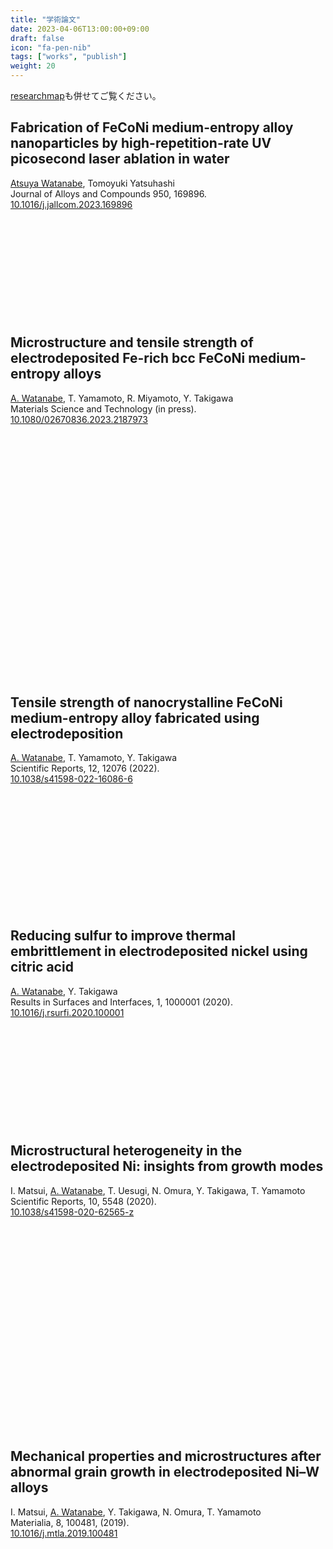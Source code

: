 ```yaml
---
title: "学術論文"
date: 2023-04-06T13:00:00+09:00
draft: false
icon: "fa-pen-nib"
tags: ["works", "publish"]
weight: 20
---
```


[researchmap](https://researchmap.jp/atsuyaw)も併せてご覧ください。

## Fabrication of FeCoNi medium-entropy alloy nanoparticles by high-repetition-rate UV picosecond laser ablation in water
<u>Atsuya Watanabe</u>, Tomoyuki Yatsuhashi  
Journal of Alloys and Compounds 950, 169896.  
<i class="ai ai-doi ai"></i> [10.1016/j.jallcom.2023.169896](https://doi.org/10.1016/j.jallcom.2023.169896) <i class="ai ai-closed-access ai"></i>

<div class="iframely-embed"><div class="iframely-responsive" style="height: 140px; padding-bottom: 0;"><a href="https://www.sciencedirect.com/science/article/abs/pii/S0925838823011994" data-iframely-url="//cdn.iframe.ly/api/iframe?url=https%3A%2F%2Fdoi.org%2F10.1016%2Fj.jallcom.2023.169896&key=8bc9fbec81f15b0cbb303c18f126d6a3"></a></div></div><script async src="//cdn.iframe.ly/embed.js" charset="utf-8"></script></br>

## Microstructure and tensile strength of electrodeposited Fe-rich bcc FeCoNi medium-entropy alloys
<u>A. Watanabe</u>, T. Yamamoto, R. Miyamoto, Y. Takigawa  
Materials Science and Technology (in press).  
<i class="ai ai-doi ai"></i> [10.1080/02670836.2023.2187973](https://doi.org/10.1080/02670836.2023.2187973) <i class="ai ai-closed-access ai"></i>

<div class="iframely-embed"><div class="iframely-responsive" style="padding-bottom: 49.9048%; padding-top: 120px;"><a href="https://doi.org/10.1080/02670836.2023.2187973" data-iframely-url="//cdn.iframe.ly/api/iframe?url=https%3A%2F%2Fdoi.org%2F10.1080%2F02670836.2023.2187973&key=8bc9fbec81f15b0cbb303c18f126d6a3"></a></div></div><script async src="//cdn.iframe.ly/embed.js" charset="utf-8"></script></br>

## Tensile strength of nanocrystalline FeCoNi medium-entropy alloy fabricated using electrodeposition
<u>A. Watanabe</u>, T. Yamamoto, Y. Takigawa  
Scientific Reports, 12, 12076 (2022).  
<i class="ai ai-doi ai"></i> [10.1038/s41598-022-16086-6](https://doi.org/10.1038/s41598-022-16086-6) <i class="ai ai-open-access ai" style="color:#F68212"></i>

<div class="iframely-embed"><div class="iframely-responsive" style="height: 170px; padding-bottom: 0;"><a href="https://doi.org/10.1038/s41598-022-16086-6" data-iframely-url="//cdn.iframe.ly/api/iframe?url=https%3A%2F%2Fdoi.org%2F10.1038%2Fs41598-022-16086-6&key=8bc9fbec81f15b0cbb303c18f126d6a3"></a></div></div><script async src="//cdn.iframe.ly/embed.js" charset="utf-8"></script></br>

## Reducing sulfur to improve thermal embrittlement in electrodeposited nickel using citric acid
<u>A. Watanabe</u>, Y. Takigawa  
Results in Surfaces and Interfaces, 1, 1000001 (2020).  
<i class="ai ai-doi ai"></i> [10.1016/j.rsurfi.2020.100001](https://doi.org/10.1016/j.rsurfi.2020.100001) <i class="ai ai-open-access ai" style="color:#F68212"></i>

<div class="iframely-embed"><div class="iframely-responsive" style="height: 140px; padding-bottom: 0;"><a href="https://doi.org/10.1016/j.rsurfi.2020.100001" data-iframely-url="//cdn.iframe.ly/api/iframe?url=https%3A%2F%2Fdoi.org%2F10.1016%2Fj.rsurfi.2020.100001&key=8bc9fbec81f15b0cbb303c18f126d6a3"></a></div></div><script async src="//cdn.iframe.ly/embed.js" charset="utf-8"></script></br>

## Microstructural heterogeneity in the electrodeposited Ni: insights from growth modes  
I. Matsui, <u>A. Watanabe</u>, T. Uesugi, N. Omura, Y. Takigawa, T. Yamamoto  
Scientific Reports, 10, 5548 (2020).  
<i class="ai ai-doi ai"></i> [10.1038/s41598-020-62565-z](https://doi.org/10.1038/s41598-020-62565-z) <i class="ai ai-open-access ai" style="color:#F68212"></i>

<div class="iframely-embed"><div class="iframely-responsive" style="padding-bottom: 37.7427%; padding-top: 120px;"><a href="https://doi.org/10.1038/s41598-020-62565-z" data-iframely-url="//cdn.iframe.ly/api/iframe?url=https%3A%2F%2Fdoi.org%2F10.1038%2Fs41598-020-62565-z&key=8bc9fbec81f15b0cbb303c18f126d6a3"></a></div></div><script async src="//cdn.iframe.ly/embed.js" charset="utf-8"></script></br>

## Mechanical properties and microstructures after abnormal grain growth in electrodeposited Ni–W alloys  
I. Matsui, <u>A. Watanabe</u>, Y. Takigawa, N. Omura, T. Yamamoto  
Materialia, 8, 100481, (2019).  
<i class="ai ai-doi ai"></i> [10.1016/j.mtla.2019.100481](https://doi.org/10.1016/j.mtla.2019.100481) <i class="ai ai-closed-access ai"></i>

<div class="iframely-embed"><div class="iframely-responsive" style="height: 140px; padding-bottom: 0;"><a href="https://doi.org/10.1016/j.mtla.2019.100481" data-iframely-url="//cdn.iframe.ly/api/iframe?url=https%3A%2F%2Fdoi.org%2F10.1016%2Fj.mtla.2019.100481&key=8bc9fbec81f15b0cbb303c18f126d6a3"></a></div></div><script async src="//cdn.iframe.ly/embed.js" charset="utf-8"></script>